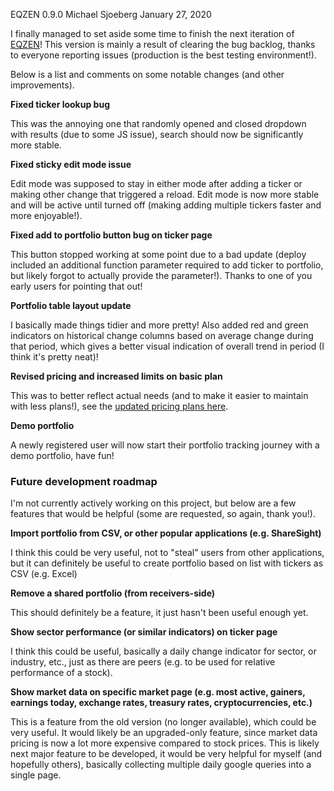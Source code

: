 EQZEN 0.9.0
Michael Sjoeberg
January 27, 2020

I finally managed to set aside some time to finish the next iteration of [EQZEN](https://eqzen.com)! This version is mainly a result of clearing the bug backlog, thanks to everyone reporting issues (production is the best testing environment!).

Below is a list and comments on some notable changes (and other improvements).

**Fixed ticker lookup bug**

This was the annoying one that randomly opened and closed dropdown with results (due to some JS issue), search should now be significantly more stable.

**Fixed sticky edit mode issue**

Edit mode was supposed to stay in either mode after adding a ticker or making other change that triggered a reload. Edit mode is now more stable and will be active until turned off (making adding multiple tickers faster and more enjoyable!).

**Fixed add to portfolio button bug on ticker page**

This button stopped working at some point due to a bad update (deploy included an additional function parameter required to add ticker to portfolio, but likely forgot to actually provide the parameter!). Thanks to one of you early users for pointing that out!

**Portfolio table layout update**

I basically made things tidier and more pretty! Also added red and green indicators on historical change columns based on average change during that period, which gives a better visual indication of overall trend in period (I think it's pretty neat)!

**Revised pricing and increased limits on basic plan**

This was to better reflect actual needs (and to make it easier to maintain with less plans!), see the [updated pricing plans here](https://eqzen.com/pricing).

**Demo portfolio**

A newly registered user will now start their portfolio tracking journey with a demo portfolio, have fun!

### Future development roadmap

I'm not currently actively working on this project, but below are a few features that would be helpful (some are requested, so again, thank you!).

**Import portfolio from CSV, or other popular applications (e.g. ShareSight)**

I think this could be very useful, not to "steal" users from other applications, but it can definitely be useful to create portfolio based on list with tickers as CSV (e.g. Excel)
	
**Remove a shared portfolio (from receivers-side)**

This should definitely be a feature, it just hasn't been useful enough yet.
	
**Show sector performance (or similar indicators) on ticker page**

I think this could be useful, basically a daily change indicator for sector, or industry, etc., just as there are peers (e.g. to be used for relative performance of a stock).
	
**Show market data on specific market page (e.g. most active, gainers, earnings today, exchange rates, treasury rates, cryptocurrencies, etc.)**

This is a feature from the old version (no longer available), which could be very useful. It would likely be an upgraded-only feature, since market data pricing is now a lot more expensive compared to stock prices. This is likely next major feature to be developed, it would be very helpful for myself (and hopefully others), basically collecting multiple daily google queries into a single page.